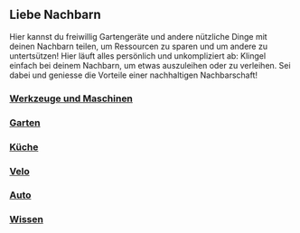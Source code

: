 ## Liebe Nachbarn

Hier kannst du freiwillig Gartengeräte und andere nützliche Dinge mit deinen Nachbarn teilen, um Ressourcen zu sparen und um andere zu untertsützen! Hier läuft alles persönlich und unkompliziert ab: Klingel einfach bei deinem Nachbarn, um etwas auszuleihen oder zu verleihen. Sei dabei und geniesse die Vorteile einer nachhaltigen Nachbarschaft!

### [Werkzeuge und Maschinen](/pages/werkzeug.md)
### [Garten](/pages/garten.md)
### [Küche](/pages/kuche.md)
### [Velo](/pages/velo.md)
### [Auto](/pages/auto.md)
### [Wissen](/pages/wissen.md)

